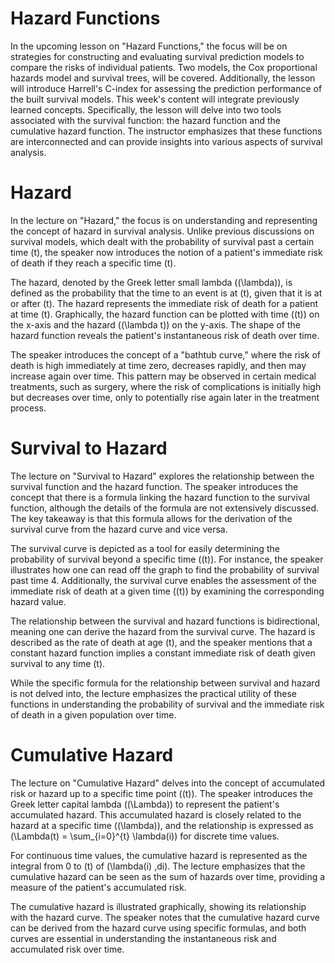 # Hazard Functions

In the upcoming lesson on "Hazard Functions," the focus will be on strategies for constructing and evaluating survival prediction models to compare the risks of individual patients. Two models, the Cox proportional hazards model and survival trees, will be covered. Additionally, the lesson will introduce Harrell's C-index for assessing the prediction performance of the built survival models. This week's content will integrate previously learned concepts. Specifically, the lesson will delve into two tools associated with the survival function: the hazard function and the cumulative hazard function. The instructor emphasizes that these functions are interconnected and can provide insights into various aspects of survival analysis.

# Hazard

In the lecture on "Hazard," the focus is on understanding and representing the concept of hazard in survival analysis. Unlike previous discussions on survival models, which dealt with the probability of survival past a certain time \(t\), the speaker now introduces the notion of a patient's immediate risk of death if they reach a specific time \(t\).

The hazard, denoted by the Greek letter small lambda (\(\lambda\)), is defined as the probability that the time to an event is at \(t\), given that it is at or after \(t\). The hazard represents the immediate risk of death for a patient at time \(t\). Graphically, the hazard function can be plotted with time (\(t\)) on the x-axis and the hazard (\(\lambda t\)) on the y-axis. The shape of the hazard function reveals the patient's instantaneous risk of death over time.

The speaker introduces the concept of a "bathtub curve," where the risk of death is high immediately at time zero, decreases rapidly, and then may increase again over time. This pattern may be observed in certain medical treatments, such as surgery, where the risk of complications is initially high but decreases over time, only to potentially rise again later in the treatment process.

# Survival to Hazard

The lecture on "Survival to Hazard" explores the relationship between the survival function and the hazard function. The speaker introduces the concept that there is a formula linking the hazard function to the survival function, although the details of the formula are not extensively discussed. The key takeaway is that this formula allows for the derivation of the survival curve from the hazard curve and vice versa.

The survival curve is depicted as a tool for easily determining the probability of survival beyond a specific time (\(t\)). For instance, the speaker illustrates how one can read off the graph to find the probability of survival past time 4. Additionally, the survival curve enables the assessment of the immediate risk of death at a given time (\(t\)) by examining the corresponding hazard value.

The relationship between the survival and hazard functions is bidirectional, meaning one can derive the hazard from the survival curve. The hazard is described as the rate of death at age \(t\), and the speaker mentions that a constant hazard function implies a constant immediate risk of death given survival to any time \(t\).

While the specific formula for the relationship between survival and hazard is not delved into, the lecture emphasizes the practical utility of these functions in understanding the probability of survival and the immediate risk of death in a given population over time.

# Cumulative Hazard

The lecture on "Cumulative Hazard" delves into the concept of accumulated risk or hazard up to a specific time point (\(t\)). The speaker introduces the Greek letter capital lambda (\(\Lambda\)) to represent the patient's accumulated hazard. This accumulated hazard is closely related to the hazard at a specific time (\(\lambda\)), and the relationship is expressed as \(\Lambda(t) = \sum_{i=0}^{t} \lambda(i)\) for discrete time values.

For continuous time values, the cumulative hazard is represented as the integral from 0 to \(t\) of \(\lambda(i) \,di\). The lecture emphasizes that the cumulative hazard can be seen as the sum of hazards over time, providing a measure of the patient's accumulated risk.

The cumulative hazard is illustrated graphically, showing its relationship with the hazard curve. The speaker notes that the cumulative hazard curve can be derived from the hazard curve using specific formulas, and both curves are essential in understanding the instantaneous risk and accumulated risk over time.
